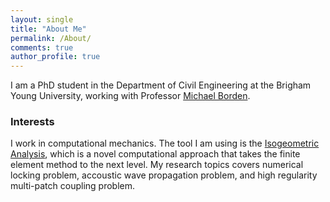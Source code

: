 ```yaml
---
layout: single
title: "About Me"
permalink: /About/
comments: true
author_profile: true
---
```



I am a PhD student in the Department of Civil Engineering at the Brigham Young University, working with Professor [Michael Borden](https://ceen.et.byu.edu/content/michael-j-borden).

### Interests

I work in computational mechanics. The tool I am using is the [Isogeometric Analysis](https://en.wikipedia.org/wiki/Isogeometric_analysis), which is a novel computational approach that takes the finite element method to the next level. My research topics covers numerical locking problem, accoustic wave propagation problem, and high regularity multi-patch coupling problem.


